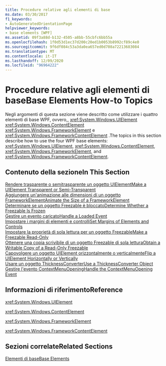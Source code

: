 ```yaml
---
title: Procedure relative agli elementi di base
ms.date: 03/30/2017
f1_keywords:
- AutoGeneratedOrientationPage
helpviewer_keywords:
- base elements [WPF]
ms.assetid: 09f3a88d-b132-4505-a8bb-55cbfc6bb55a
ms.openlocfilehash: 1f0d53d1ec37d200c20ed1b0053b8992cf89c4e0
ms.sourcegitcommit: 9f6df084c53a3da0ea657ed0d708a72213683084
ms.translationtype: MT
ms.contentlocale: it-IT
ms.lasthandoff: 12/09/2020
ms.locfileid: "96964222"
---
```

# <a name="base-elements-how-to-topics"></a><span data-ttu-id="3a0c6-102">Procedure relative agli elementi di base</span><span class="sxs-lookup"><span data-stu-id="3a0c6-102">Base Elements How-to Topics</span></span>
<span data-ttu-id="3a0c6-103">Negli argomenti di questa sezione viene descritto come utilizzare i quattro elementi di base WPF, ovvero,, <xref:System.Windows.UIElement> <xref:System.Windows.ContentElement> <xref:System.Windows.FrameworkElement> e <xref:System.Windows.FrameworkContentElement> .</span><span class="sxs-lookup"><span data-stu-id="3a0c6-103">The topics in this section describe how to use the four WPF base elements: <xref:System.Windows.UIElement>, <xref:System.Windows.ContentElement>, <xref:System.Windows.FrameworkElement>, and <xref:System.Windows.FrameworkContentElement>.</span></span>  
  
## <a name="in-this-section"></a><span data-ttu-id="3a0c6-104">Contenuto della sezione</span><span class="sxs-lookup"><span data-stu-id="3a0c6-104">In This Section</span></span>  
 [<span data-ttu-id="3a0c6-105">Rendere trasparente o semitrasparente un oggetto UIElement</span><span class="sxs-lookup"><span data-stu-id="3a0c6-105">Make a UIElement Transparent or Semi-Transparent</span></span>](how-to-make-a-uielement-transparent-or-semi-transparent.md)  
 [<span data-ttu-id="3a0c6-106">Aggiungere un'animazione alle dimensioni di un oggetto FrameworkElement</span><span class="sxs-lookup"><span data-stu-id="3a0c6-106">Animate the Size of a FrameworkElement</span></span>](how-to-animate-the-size-of-a-frameworkelement.md)  
 [<span data-ttu-id="3a0c6-107">Determinare se un oggetto Freezable è bloccato</span><span class="sxs-lookup"><span data-stu-id="3a0c6-107">Determine Whether a Freezable Is Frozen</span></span>](how-to-determine-whether-a-freezable-is-frozen.md)  
 [<span data-ttu-id="3a0c6-108">Gestire un evento caricato</span><span class="sxs-lookup"><span data-stu-id="3a0c6-108">Handle a Loaded Event</span></span>](how-to-handle-a-loaded-event.md)  
 [<span data-ttu-id="3a0c6-109">Impostare i margini di elementi e controlli</span><span class="sxs-lookup"><span data-stu-id="3a0c6-109">Set Margins of Elements and Controls</span></span>](how-to-set-margins-of-elements-and-controls.md)  
 [<span data-ttu-id="3a0c6-110">Impostare la proprietà di sola lettura per un oggetto Freezable</span><span class="sxs-lookup"><span data-stu-id="3a0c6-110">Make a Freezable Read-Only</span></span>](how-to-make-a-freezable-read-only.md)  
 [<span data-ttu-id="3a0c6-111">Ottenere una copia scrivibile di un oggetto Freezable di sola lettura</span><span class="sxs-lookup"><span data-stu-id="3a0c6-111">Obtain a Writable Copy of a Read-Only Freezable</span></span>](how-to-obtain-a-writable-copy-of-a-read-only-freezable.md)  
 [<span data-ttu-id="3a0c6-112">Capovolgere un oggetto UIElement orizzontalmente o verticalmente</span><span class="sxs-lookup"><span data-stu-id="3a0c6-112">Flip a UIElement Horizontally or Vertically</span></span>](how-to-flip-a-uielement-horizontally-or-vertically.md)  
 [<span data-ttu-id="3a0c6-113">Usare un oggetto ThicknessConverter</span><span class="sxs-lookup"><span data-stu-id="3a0c6-113">Use a ThicknessConverter Object</span></span>](how-to-use-a-thicknessconverter-object.md)  
 [<span data-ttu-id="3a0c6-114">Gestire l'evento ContextMenuOpening</span><span class="sxs-lookup"><span data-stu-id="3a0c6-114">Handle the ContextMenuOpening Event</span></span>](how-to-handle-the-contextmenuopening-event.md)  
  
## <a name="reference"></a><span data-ttu-id="3a0c6-115">Informazioni di riferimento</span><span class="sxs-lookup"><span data-stu-id="3a0c6-115">Reference</span></span>  
 <xref:System.Windows.UIElement>  
  
 <xref:System.Windows.ContentElement>  
  
 <xref:System.Windows.FrameworkElement>  
  
 <xref:System.Windows.FrameworkContentElement>  
  
## <a name="related-sections"></a><span data-ttu-id="3a0c6-116">Sezioni correlate</span><span class="sxs-lookup"><span data-stu-id="3a0c6-116">Related Sections</span></span>  
 [<span data-ttu-id="3a0c6-117">Elementi di base</span><span class="sxs-lookup"><span data-stu-id="3a0c6-117">Base Elements</span></span>](base-elements.md)
